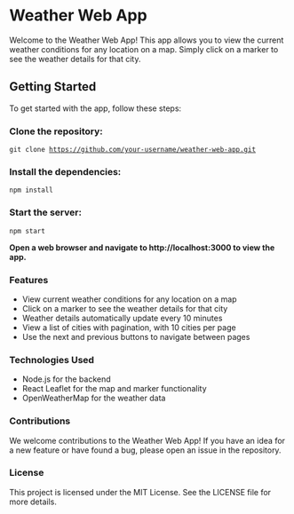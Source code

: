 <h1>Weather Web App</h1>
Welcome to the Weather Web App! This app allows you to view the current weather conditions for any location on a map. Simply click on a marker to see the weather details for that city.

<h2>Getting Started</h2>
To get started with the app, follow these steps:

<h3>Clone the repository:</h3>

<code>git clone https://github.com/your-username/weather-web-app.git</code>

<h3>Install the dependencies:</h3>

<code>npm install</code>

<h3>Start the server:</h3>

<code>npm start</code>

<b>Open a web browser and navigate to http://localhost:3000 to view the app.</b>

<h3>Features</h3>
<ul>
<li>View current weather conditions for any location on a map</li>
<li>Click on a marker to see the weather details for that city</li>
<li>Weather details automatically update every 10 minutes</li>
<li>View a list of cities with pagination, with 10 cities per page</li>
<li>Use the next and previous buttons to navigate between pages</li>
</ul>

<h3>Technologies Used</h3>
<ul>
<li>Node.js for the backend</li>
<li>React Leaflet for the map and marker functionality</li>
<li>OpenWeatherMap for the weather data</li>
</ul>

<h3>Contributions</h3>
We welcome contributions to the Weather Web App! If you have an idea for a new feature or have found a bug, please open an issue in the repository.

<h3>License</h3>
This project is licensed under the MIT License. See the LICENSE file for more details.
